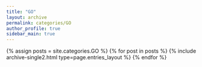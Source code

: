 ```yaml
---
title: "GO"
layout: archive
permalink: categories/GO
author_profile: true
sidebar_main: true
---
```



{% assign posts = site.categories.GO %}
{% for post in posts %} {% include archive-single2.html type=page.entries_layout %} {% endfor %}
